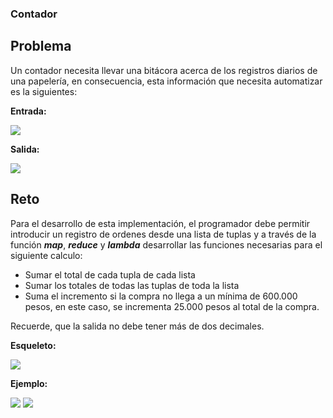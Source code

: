 ### Contador

Problema
-------------

Un contador necesita llevar una bitácora acerca de los registros diarios de una papelería, en consecuencia,
esta información que necesita automatizar es la siguientes:

**Entrada:**

![](https://i.imgur.com/GKAUkPc.png)

**Salida:**

![](https://i.imgur.com/pHLnfE8.png)

Reto
-------------
Para el desarrollo de esta implementación, el programador debe permitir introducir un registro de ordenes desde una lista de tuplas y a través de la función ***map***, ***reduce*** y ***lambda*** desarrollar las funciones necesarias para el siguiente calculo:

- Sumar el total de cada tupla de cada lista
- Sumar los totales de todas las tuplas de toda la lista
- Suma el incremento si la compra no llega a un mínima de 600.000 pesos, en este caso, se incrementa 25.000 pesos al total de la compra.

Recuerde, que la salida no debe tener más de dos decimales.

**Esqueleto:**

![](https://i.imgur.com/BoLNd8q.png)

**Ejemplo:**

![](https://i.imgur.com/VntzfVG.png)
![](https://i.imgur.com/xtYYsq2.png)
